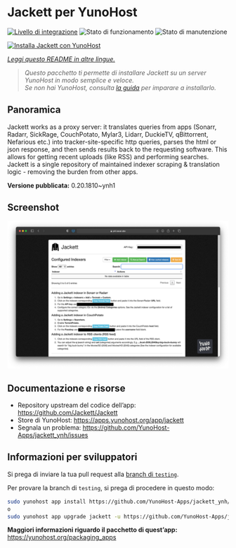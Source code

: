 <!--
N.B.: Questo README è stato automaticamente generato da <https://github.com/YunoHost/apps/tree/master/tools/readme_generator>
NON DEVE essere modificato manualmente.
-->

# Jackett per YunoHost

[![Livello di integrazione](https://dash.yunohost.org/integration/jackett.svg)](https://dash.yunohost.org/appci/app/jackett) ![Stato di funzionamento](https://ci-apps.yunohost.org/ci/badges/jackett.status.svg) ![Stato di manutenzione](https://ci-apps.yunohost.org/ci/badges/jackett.maintain.svg)

[![Installa Jackett con YunoHost](https://install-app.yunohost.org/install-with-yunohost.svg)](https://install-app.yunohost.org/?app=jackett)

*[Leggi questo README in altre lingue.](./ALL_README.md)*

> *Questo pacchetto ti permette di installare Jackett su un server YunoHost in modo semplice e veloce.*  
> *Se non hai YunoHost, consulta [la guida](https://yunohost.org/install) per imparare a installarlo.*

## Panoramica

Jackett works as a proxy server: it translates queries from apps (Sonarr, Radarr, SickRage, CouchPotato, Mylar3, Lidarr, DuckieTV, qBittorrent, Nefarious etc.) into tracker-site-specific http queries, parses the html or json response, and then sends results back to the requesting software. This allows for getting recent uploads (like RSS) and performing searches. Jackett is a single repository of maintained indexer scraping & translation logic - removing the burden from other apps.


**Versione pubblicata:** 0.20.1810~ynh1

## Screenshot

![Screenshot di Jackett](./doc/screenshots/demo.png)

## Documentazione e risorse

- Repository upstream del codice dell’app: <https://github.com/Jackett/Jackett>
- Store di YunoHost: <https://apps.yunohost.org/app/jackett>
- Segnala un problema: <https://github.com/YunoHost-Apps/jackett_ynh/issues>

## Informazioni per sviluppatori

Si prega di inviare la tua pull request alla [branch di `testing`](https://github.com/YunoHost-Apps/jackett_ynh/tree/testing).

Per provare la branch di `testing`, si prega di procedere in questo modo:

```bash
sudo yunohost app install https://github.com/YunoHost-Apps/jackett_ynh/tree/testing --debug
o
sudo yunohost app upgrade jackett -u https://github.com/YunoHost-Apps/jackett_ynh/tree/testing --debug
```

**Maggiori informazioni riguardo il pacchetto di quest’app:** <https://yunohost.org/packaging_apps>
